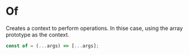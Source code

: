 # Of

Creates a context to perform operations.  In thise case, using the array prototype as the context.

```js
const of = (...args) => [...args];
```